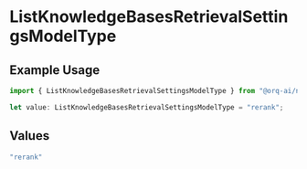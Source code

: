 # ListKnowledgeBasesRetrievalSettingsModelType

## Example Usage

```typescript
import { ListKnowledgeBasesRetrievalSettingsModelType } from "@orq-ai/node/models/operations";

let value: ListKnowledgeBasesRetrievalSettingsModelType = "rerank";
```

## Values

```typescript
"rerank"
```